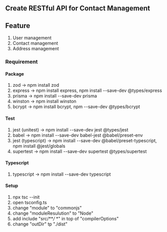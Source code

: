 ## Create RESTful API for Contact Management 

## Feature
1. User management
2. Contact management
3. Address management

### Requirement

#### Package
1. zod -> npm install zod
2. express -> npm install express, npm install --save-dev @types/express
3. prisma -> npm install --save-dev prisma
4. winston -> npm install winston
5. bcrypt -> npm install bcrypt, npm --save-dev @types/bcrypt

#### Test
1. jest (unitest) -> npm install --save-dev jest @types/jest
2. babel -> npm install --save-dev babel-jest @babel/preset-env
3. jest (typescript) -> npm install --save-dev @babel/preset-typescript, npm install @jest/globals
4. supertest -> npm install --save-dev supertest @types/supertest

#### Typescript
1. typescript -> npm install --save-dev typescript

#### Setup
1. npx tsc --init
2. open tsconfig.ts
3. change "module" to "commonjs"
4. change "moduleResulution" to "Node"
5. add include "src/***/* *" in top of "compilerOptions"
6. change "outDir" tp "./dist"
